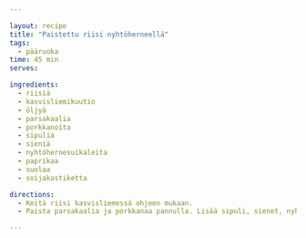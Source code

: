 ```yaml
---

layout: recipe
title: "Paistettu riisi nyhtöherneellä"
tags:
  - pääruoka
time: 45 min
serves:

ingredients:
  - riisiä
  - kasvisliemikuutio
  - öljyä
  - parsakaalia
  - porkkanoita
  - sipulia
  - sieniä
  - nyhtöhernesuikaleita
  - paprikaa
  - suolaa
  - soijakastiketta

directions:
  - Keitä riisi kasvisliemessä ohjeen mukaan.
  - Paista parsakaalia ja porkkanaa pannulla. Lisää sipuli, sienet, nyhtöhernesuikaleet, paprika ja riisi. Mausta.

---
```

